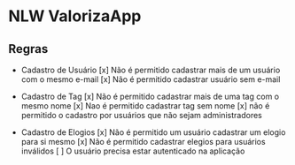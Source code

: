 # NLW ValorizaApp

## Regras

- Cadastro de Usuário
  [x] Não é permitido cadastrar mais de um usuário com o mesmo e-mail
  [x] Não é permitido cadastrar usuário sem e-mail
   
- Cadastro de Tag
  [x] Não é permitido cadastrar mais de uma tag com o mesmo nome
  [x] Nao é permitido cadastrar tag sem nome
  [x] não é permitido o cadastro por usuários que não sejam administradores

- Cadastro de Elogios
  [x] Não é permitido um usuário cadastrar um elogio para si mesmo
  [x] Não é permitido cadastrar elegios para usuários inválidos
  [ ] O usuário precisa estar autenticado na aplicação
  